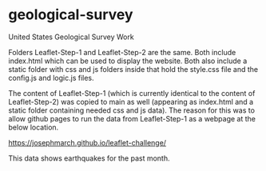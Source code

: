 # geological-survey
United States Geological Survey Work

Folders Leaflet-Step-1 and Leaflet-Step-2 are the same. Both include index.html which can be used to display the website. Both also include a static folder with css and js folders inside that hold the style.css file and the config.js and logic.js files.

The content of Leaflet-Step-1 (which is currently identical to the content of Leaflet-Step-2) was copied to main as well (appearing as index.html and a static folder containing needed css and js data). The reason for this was to allow github pages to run the data from Leaflet-Step-1 as a webpage at the below location.

https://josephmarch.github.io/leaflet-challenge/

This data shows earthquakes for the past month.

